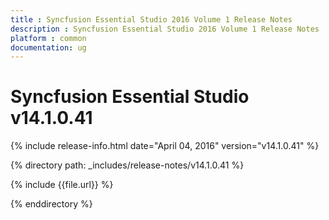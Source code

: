 ```yaml
---
title : Syncfusion Essential Studio 2016 Volume 1 Release Notes
description : Syncfusion Essential Studio 2016 Volume 1 Release Notes
platform : common
documentation: ug
---
```


# Syncfusion Essential Studio v14.1.0.41

{% include release-info.html date="April 04, 2016" version="v14.1.0.41" %} 

{% directory path: _includes/release-notes/v14.1.0.41 %}

{% include {{file.url}} %}

{% enddirectory %}